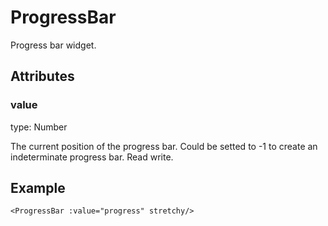 # ProgressBar

Progress bar widget.

## Attributes

### value

type: Number

The current position of the progress bar. Could be setted to -1 to create an indeterminate progress bar. Read write.

## Example

```markup
<ProgressBar :value="progress" stretchy/>
```

